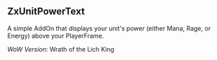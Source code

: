 ZxUnitPowerText
---------------
A simple AddOn that displays your unit's power (either Mana, Rage, or Energy) above your PlayerFrame.

*WoW Version*: Wrath of the Lich King
